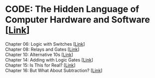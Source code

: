 # CODE: The Hidden Language of Computer Hardware and Software [[Link](https://codehiddenlanguage.com/)]

Chapter 06: Logic with Switches [[Link](https://codehiddenlanguage.com/Chapter06/)]<br>
Chapter 08: Relays and Gates [[Link](https://codehiddenlanguage.com/Chapter08/)]<br>
Chapter 10: Alternative 10s [[Link](https://codehiddenlanguage.com/Chapter10/)]<br>
Chapter 14: Adding with Logic Gates [[Link](https://codehiddenlanguage.com/Chapter14/)]<br>
Chapter 15: Is This for Real? [[Link](https://codehiddenlanguage.com/Chapter15/)]<br>
Chapter 16: But What About Subtraction? [[Link](https://codehiddenlanguage.com/Chapter16/)]